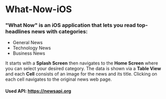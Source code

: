 # What-Now-iOS

### "What Now" is an iOS application that lets you read top-headlines news with categories:
- General News
- Technology News
- Business News

It starts with a **Splash Screen** then navigates to the **Home Screen** where you can select your desired category.
The data is shown via a **Table View** and each **Cell** consists of an image for the news and its title.
Clicking on each cell navigates to the original news web page.

#### Used API: https://newsapi.org

